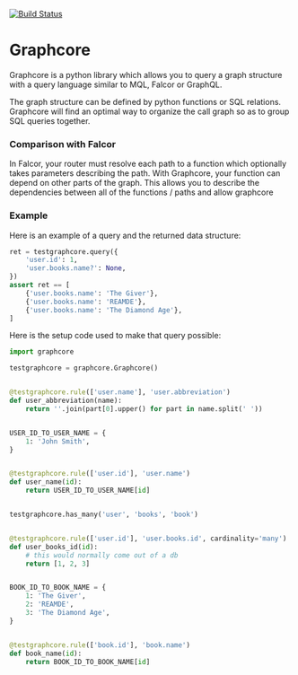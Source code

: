 [![Build Status](https://travis-ci.org/dwiel/graphcore.svg?branch=master)](https://travis-ci.org/dwiel/graphcore)

# Graphcore

Graphcore is a python library which allows you to query a graph
structure with a query language similar to MQL, Falcor or GraphQL.

The graph structure can be defined by python functions or SQL
relations.  Graphcore will find an optimal way to organize the call
graph so as to group SQL queries together.

### Comparison with Falcor

In Falcor, your router must resolve each path to a function which
optionally takes parameters describing the path.  With Graphcore, your
function can depend on other parts of the graph.  This allows you to
describe the dependencies between all of the functions / paths and
allow graphcore

### Example

Here is an example of a query and the returned data structure:

```python
ret = testgraphcore.query({
    'user.id': 1,
    'user.books.name?': None,
})
assert ret == [
    {'user.books.name': 'The Giver'},
    {'user.books.name': 'REAMDE'},
    {'user.books.name': 'The Diamond Age'},
]
```

Here is the setup code used to make that query possible:

```python
import graphcore

testgraphcore = graphcore.Graphcore()


@testgraphcore.rule(['user.name'], 'user.abbreviation')
def user_abbreviation(name):
    return ''.join(part[0].upper() for part in name.split(' '))


USER_ID_TO_USER_NAME = {
    1: 'John Smith',
}


@testgraphcore.rule(['user.id'], 'user.name')
def user_name(id):
    return USER_ID_TO_USER_NAME[id]


testgraphcore.has_many('user', 'books', 'book')


@testgraphcore.rule(['user.id'], 'user.books.id', cardinality='many')
def user_books_id(id):
    # this would normally come out of a db
    return [1, 2, 3]


BOOK_ID_TO_BOOK_NAME = {
    1: 'The Giver',
    2: 'REAMDE',
    3: 'The Diamond Age',
}


@testgraphcore.rule(['book.id'], 'book.name')
def book_name(id):
    return BOOK_ID_TO_BOOK_NAME[id]

```
